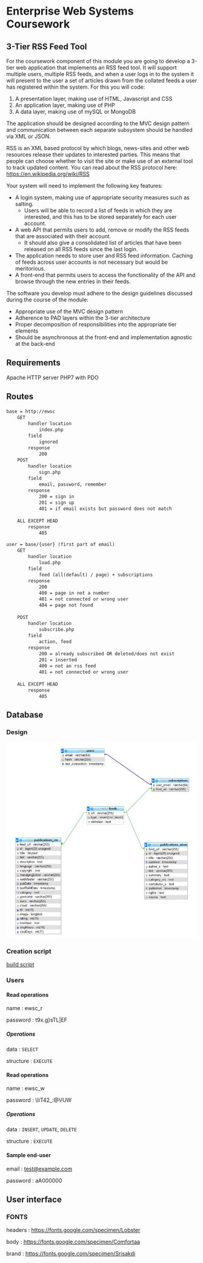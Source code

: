 # Enterprise Web Systems Coursework

## 3-Tier RSS Feed Tool

For the coursework component of this module you are going to develop a 3-tier web application that implements an RSS feed tool. It will support multiple users, multiple RSS feeds, and when a user logs in to the system it will present to the user a set of articles drawn from the collated feeds a user has registered within the system. For this you will code:

1. A presentation layer, making use of HTML, Javascript and CSS
2. An application layer, making use of PHP
3. A data layer, making use of mySQL or MongoDB

The application should be designed according to the MVC design pattern and communication between each separate subsystem should be handled via XML or JSON.

RSS is an XML based protocol by which blogs, news-sites and other web resources release their updates to interested parties. This means that people can choose whether to visit the site or make use of an external tool to track updated content. You can read about the RSS protocol here: https://en.wikipedia.org/wiki/RSS

Your system will need to implement the following key features:

* A login system, making use of appropriate security measures such as salting.
  * Users will be able to record a list of feeds in which they are interested, and this has to be stored separately for each user account.
* A web API that permits users to add, remove or modify the RSS feeds that are associated with their account.
  * It should also give a consolidated list of articles that have been released on all RSS feeds since the last login.
* The application needs to store user and RSS feed information. Caching of feeds across user accounts is not necessary but would be meritorious.
* A front-end that permits users to access the functionality of the API and browse through the new entries in their feeds.

The software you develop must adhere to the design guidelines discussed during the course of the module:

* Appropriate use of the MVC design pattern
* Adherence to PAD layers within the 3-tier architecture
* Proper decomposition of responsibilities into the appropriate tier elements
* Should be asynchronous at the front-end and implementation agnostic at the back-end

## Requirements

Apache HTTP server
PHP7 with PDO

## Routes

```
base = http://ewsc
	GET
		handler location
			index.php
		field
			ignored
		response
			200
	POST
		handler location
			sign.php
		field
			email, password, remember
		response
			200 = sign in
			201 = sign up
			401 = if email exists but password does not match

	ALL EXCEPT HEAD
		response
			405
```
```
user = base/{user} (first part of email)
	GET
		handler location
			load.php
		field
			feed (all(default) / page) + subscriptions
		response
			200
			400 = page in not a number
			401 = not connected or wrong user
			404 = page not found

	POST
		handler location
			subscribe.php
		field
			action, feed
		response
			200 = already subscribed OR deleted/does not exist
			201 = inserted
			400 = not an rss feed
			401 = not connected or wrong user
	
	ALL EXCEPT HEAD
		response
			405
```

## Database

### Design

![schema](README.assets/schema.jpg)

### Creation script

[build script](data/ewsc.sql)

### Users

#### Read operations

name : ewsc_r

password : t9x.g}sTL|EF

##### Operations

data : `SELECT`

structure : `EXECUTE`

#### Read operations

name : ewsc_w

password : \IiT42_:@VUW

##### Operations

data : `INSERT`, `UPDATE`, `DELETE`

structure : `EXECUTE`

#### Sample end-user

email : test@example.com

password : aA000000

## User interface

### FONTS

headers : https://fonts.google.com/specimen/Lobster

body : https://fonts.google.com/specimen/Comfortaa

brand : https://fonts.google.com/specimen/Srisakdi

